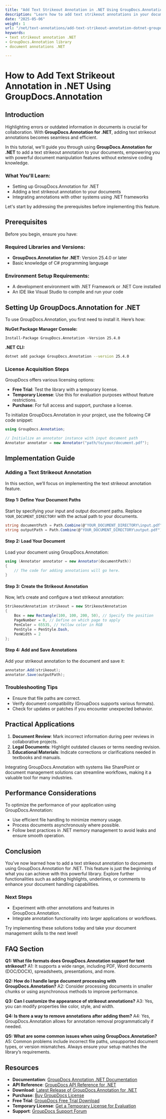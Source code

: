 ```yaml
---
title: "Add Text Strikeout Annotation in .NET Using GroupDocs.Annotation"
description: "Learn how to add text strikeout annotations in your documents using the GroupDocs.Annotation library for .NET, enhancing document review and collaboration."
date: "2025-05-06"
weight: 1
url: "/net/text-annotations/add-text-strikeout-annotation-dotnet-groupdocs/"
keywords:
- text strikeout annotation .NET
- GroupDocs.Annotation library
- document annotations .NET

---
```



# How to Add Text Strikeout Annotation in .NET Using GroupDocs.Annotation

## Introduction

Highlighting errors or outdated information in documents is crucial for collaboration. With **GroupDocs.Annotation for .NET**, adding text strikeout annotations becomes seamless and efficient.

In this tutorial, we'll guide you through using **GroupDocs.Annotation for .NET** to add a text strikeout annotation to your documents, empowering you with powerful document manipulation features without extensive coding knowledge.

### What You'll Learn:
- Setting up GroupDocs.Annotation for .NET
- Adding a text strikeout annotation to your documents
- Integrating annotations with other systems using .NET frameworks

Let's start by addressing the prerequisites before implementing this feature.

## Prerequisites

Before you begin, ensure you have:

### Required Libraries and Versions:
- **GroupDocs.Annotation for .NET**: Version 25.4.0 or later
- Basic knowledge of C# programming language

### Environment Setup Requirements:
- A development environment with .NET Framework or .NET Core installed
- An IDE like Visual Studio to compile and run your code

## Setting Up GroupDocs.Annotation for .NET

To use GroupDocs.Annotation, you first need to install it. Here’s how:

**NuGet Package Manager Console:**
```plaintext
Install-Package GroupDocs.Annotation -Version 25.4.0
```

**.NET CLI:**
```bash
dotnet add package GroupDocs.Annotation --version 25.4.0
```

### License Acquisition Steps

GroupDocs offers various licensing options:
- **Free Trial**: Test the library with a temporary license.
- **Temporary License**: Use this for evaluation purposes without feature restrictions.
- **Purchase**: For full access and support, purchase a license.

To initialize GroupDocs.Annotation in your project, use the following C# code snippet:

```csharp
using GroupDocs.Annotation;

// Initialize an annotator instance with input document path
Annotator annotator = new Annotator("path/to/your/document.pdf");
```

## Implementation Guide

### Adding a Text Strikeout Annotation

In this section, we’ll focus on implementing the text strikeout annotation feature.

#### Step 1: Define Your Document Paths

Start by specifying your input and output document paths. Replace `YOUR_DOCUMENT_DIRECTORY` with the actual path to your documents.

```csharp
string documentPath = Path.Combine(@"YOUR_DOCUMENT_DIRECTORY\input.pdf");
string outputPath = Path.Combine(@"YOUR_DOCUMENT_DIRECTORY\output.pdf");
```

#### Step 2: Load Your Document

Load your document using GroupDocs.Annotation:

```csharp
using (Annotator annotator = new Annotator(documentPath))
{
    // The code for adding annotations will go here.
}
```

#### Step 3: Create the Strikeout Annotation

Now, let’s create and configure a text strikeout annotation:

```csharp
StrikeoutAnnotation strikeout = new StrikeoutAnnotation
{
    Box = new Rectangle(100, 100, 200, 50), // Specify the position
    PageNumber = 0, // Define on which page to apply
    PenColor = 65535, // Yellow color in RGB
    PenStyle = PenStyle.Dash,
    PenWidth = 2
};
```

#### Step 4: Add and Save Annotations

Add your strikeout annotation to the document and save it:

```csharp
annotator.Add(strikeout);
annotator.Save(outputPath);
```

### Troubleshooting Tips

- Ensure that file paths are correct.
- Verify document compatibility (GroupDocs supports various formats).
- Check for updates or patches if you encounter unexpected behavior.

## Practical Applications

1. **Document Review**: Mark incorrect information during peer reviews in collaborative projects.
2. **Legal Documents**: Highlight outdated clauses or terms needing revision.
3. **Educational Materials**: Indicate corrections or clarifications needed in textbooks and manuals.

Integrating GroupDocs.Annotation with systems like SharePoint or document management solutions can streamline workflows, making it a valuable tool for many industries.

## Performance Considerations

To optimize the performance of your application using GroupDocs.Annotation:
- Use efficient file handling to minimize memory usage.
- Process documents asynchronously where possible.
- Follow best practices in .NET memory management to avoid leaks and ensure smooth operation.

## Conclusion

You’ve now learned how to add a text strikeout annotation to documents using GroupDocs.Annotation for .NET. This feature is just the beginning of what you can achieve with this powerful library. Explore further functionalities such as adding highlights, underlines, or comments to enhance your document handling capabilities.

### Next Steps
- Experiment with other annotations and features in GroupDocs.Annotation.
- Integrate annotation functionality into larger applications or workflows.

Try implementing these solutions today and take your document management skills to the next level!

## FAQ Section

**Q1: What file formats does GroupDocs.Annotation support for text strikeout?**
A1: It supports a wide range, including PDF, Word documents (DOC/DOCX), spreadsheets, presentations, and more.

**Q2: How do I handle large document processing with GroupDocs.Annotation?**
A2: Consider processing documents in smaller chunks or using asynchronous methods to improve performance.

**Q3: Can I customize the appearance of strikeout annotations?**
A3: Yes, you can modify properties like color, style, and width.

**Q4: Is there a way to remove annotations after adding them?**
A4: Yes, GroupDocs.Annotation allows for annotation removal programmatically if needed.

**Q5: What are some common issues when using GroupDocs.Annotation?**
A5: Common problems include incorrect file paths, unsupported document types, or version mismatches. Always ensure your setup matches the library’s requirements.

## Resources
- **Documentation**: [GroupDocs Annotation .NET Documentation](https://docs.groupdocs.com/annotation/net/)
- **API Reference**: [GroupDocs API Reference for .NET](https://reference.groupdocs.com/annotation/net/)
- **Download**: [Latest Release of GroupDocs.Annotation for .NET](https://releases.groupdocs.com/annotation/net/)
- **Purchase**: [Buy GroupDocs License](https://purchase.groupdocs.com/buy)
- **Free Trial**: [GroupDocs Free Trial Download](https://releases.groupdocs.com/annotation/net/)
- **Temporary License**: [Get a Temporary License for Evaluation](https://purchase.groupdocs.com/temporary-license/)
- **Support**: [GroupDocs Support Forum](https://forum.groupdocs.com/c/annotation/)
